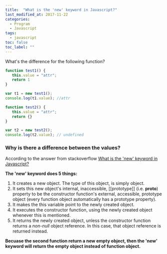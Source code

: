 ```yaml
---
title:  "What is the 'new' keyword in Javascript?"
last_modified_at: 2017-11-22
categories: 
  - Program
  - Javascript
tags:
  - javascript
toc: false
toc_label: ""
---
```


What's the difference for the following function?

```javascript
function test1() {
   this.value = "attr";
   return 1
}

var t1 = new test1();
console.log(t1.value); //attr
```

```javascript
function test2() {
   this.value = "attr";
   return {}
}

var t2 = new test2();
console.log(t2.value); // undefined
```

### Why is there a difference between the values?

According to the answer from stackoverflow [What is the 'new' keyword in Javascript?](https://stackoverflow.com/questions/1646698/what-is-the-new-keyword-in-javascript)

**The 'new' keyword does 5 things:**
1. It creates a new object. The type of this object, is simply object.
2. It sets this new object's internal, inaccessible, [[prototype]] (i.e. __proto__) property to be the constructor function's external, accessible, prototype object (every function object automatically has a prototype property).
3. It makes the this variable point to the newly created object.
4. It executes the constructor function, using the newly created object whenever this is mentioned.
5. It returns the newly created object, unless the constructor function returns a *non-null* object reference. In this case, that object reference is returned instead.

**Becuase the second function return a new empty object, then the 'new' keyword will return the empty object instead of function object.**

